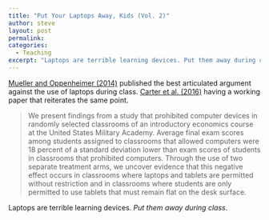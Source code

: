 ```yaml
---
title: "Put Your Laptops Away, Kids (Vol. 2)"
author: steve
layout: post
permalink:
categories:
  - Teaching
excerpt: "Laptops are terrible learning devices. Put them away during class."
---
```


[Mueller and Oppenheimer (2014)](http://pss.sagepub.com/content/25/6/1159) published the best articulated argument against the use of laptops during class. [Carter et al. (2016)](https://seii.mit.edu/wp-content/uploads/2016/05/SEII-Discussion-Paper-2016.02-Payne-Carter-Greenberg-and-Walker-2.pdf) having a working paper that reiterates the same point.

> We present findings from a study that prohibited computer devices in randomly selected 
classrooms of an introductory economics course at the United States Military Academy. Average 
final exam scores among students assigned to classrooms that allowed computers were 18 
percent of a standard deviation lower than exam scores of students in classrooms that prohibited 
computers. Through the use of two separate treatment arms, we uncover evidence that this 
negative effect occurs in classrooms where laptops and tablets are permitted without restriction 
and in classrooms where students are only permitted to use tablets that must remain flat on the desk surface.

Laptops are terrible learning devices. *Put them away during class*.